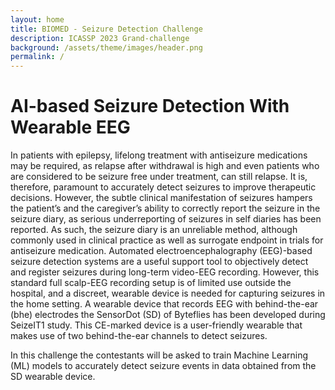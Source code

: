 ```yaml
---
layout: home
title: BIOMED - Seizure Detection Challenge
description: ICASSP 2023 Grand-challenge
background: /assets/theme/images/header.png
permalink: /
---
```



# AI-based Seizure Detection With Wearable EEG

In patients with epilepsy, lifelong treatment with antiseizure medications may be required, as relapse after withdrawal is high and even patients who are considered to be seizure free under treatment, can still relapse. It is, therefore, paramount to accurately detect seizures to improve therapeutic decisions. However, the subtle clinical manifestation of seizures hampers the patient’s and the caregiver’s ability to correctly report the seizure in the seizure diary, as serious underreporting of seizures in self diaries has been reported. As such, the seizure diary is an unreliable method, although commonly used in clinical practice as well as surrogate endpoint in trials for antiseizure medication. Automated electroencephalography (EEG)-based seizure detection systems are a useful support tool to objectively detect and register seizures during long-term video-EEG recording. However, this standard full scalp-EEG recording setup is of limited use outside the hospital, and a discreet, wearable device is needed for capturing seizures in the home setting. A wearable device that records EEG with behind-the-ear (bhe) electrodes the SensorDot (SD) of Byteflies has been developed during SeizeIT1 study. This CE-marked device is a user-friendly wearable that makes use of two behind-the-ear channels to detect seizures.

In this challenge the contestants will be asked to train Machine Learning (ML) models to accurately detect seizure events in data obtained from the SD wearable device.
